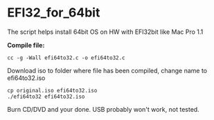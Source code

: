 # EFI32_for_64bit
The script helps install 64bit OS on HW with EFI32bit like Mac Pro 1.1


**Compile file:**
```
cc -g -Wall efi64to32.c -o efi64to32.c
```
Download iso to folder where file has been compiled, change name to efi64to32.iso
```
cp original.iso efi64to32.iso
./efi64to32 efi64to32.iso
```
Burn CD/DVD and your done. USB probably won't work, not tested.
